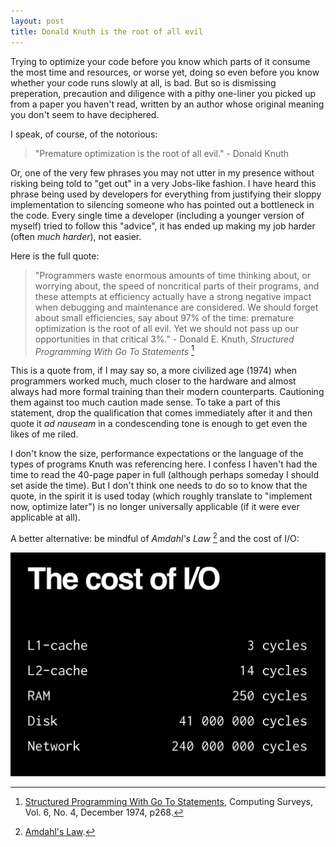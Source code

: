 ```yaml
---
layout: post
title: Donald Knuth is the root of all evil
---
```


Trying to optimize your code before you know which parts of it consume the most time and resources, or worse yet, doing so even before you know whether  your code runs slowly at all, is bad. But so is dismissing preperation, precaution and diligence with a pithy one-liner you picked up from a paper you haven't read, written by an author whose original meaning you don't seem to have deciphered.

I speak, of course, of the notorious:

> "Premature optimization is the root of all evil." - Donald Knuth

<!--break-->

Or, one of the very few phrases you may not utter in my presence without risking being told to "get out" in a very Jobs-like fashion. I have heard this phrase being used by developers for everything from justifying their sloppy implementation to silencing someone who has pointed out a bottleneck in the code. Every single time a developer (including a younger version of myself) tried to follow this "advice", it has ended up making my job harder (often *much harder*), not easier.

Here is the full quote:

> "Programmers waste enormous amounts of time thinking about, or worrying about, the speed of noncritical parts of their programs, and these attempts at efficiency actually have a strong negative impact when debugging and maintenance are considered. We should forget about small efficiencies, say about 97% of the time: premature optimization is the root of all evil. Yet we should not pass up our opportunities in that critical 3%." - Donald E. Knuth, *Structured Programming With Go To Statements* [^1]

This is a quote from, if I may say so, a more civilized age (1974) when programmers worked much, much closer to the hardware and almost always had more formal training than their modern counterparts. Cautioning them against too much caution made sense. To take a part of this statement, drop the qualification that comes immediately after it and then quote it *ad nauseam* in a condescending tone is enough to get even the likes of me riled.

I don't know the size, performance expectations or the language of the types of programs Knuth was referencing here. I confess I haven't had the time to read the 40-page paper in full (although perhaps someday I should set aside the time). But I don't think one needs to do so to know that the quote, in the spirit it is used today (which roughly translate to "implement now, optimize later") is no longer universally applicable (if it were ever applicable at all).

A better alternative: be mindful of *Amdahl's Law* [^2] and the cost of I/O:

![cost of IO](/public/images/2015-07-23-knuth/cost-of-io.png)

[^1]: [Structured Programming With Go To Statements](http://web.archive.org/web/20130731202547/http://pplab.snu.ac.kr/courses/adv_pl05/papers/p261-knuth.pdf), Computing Surveys, Vol. 6, No. 4, December 1974, p268.

[^2]: [Amdahl's Law](https://en.wikipedia.org/wiki/Amdahl%27s_law).
